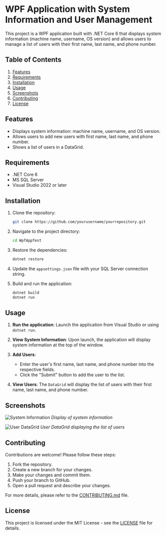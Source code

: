 # WPF Application with System Information and User Management

This project is a WPF application built with .NET Core 6 that displays system information (machine name, username, OS version) and allows users to manage a list of users with their first name, last name, and phone number.

## Table of Contents
1. [Features](#features)
2. [Requirements](#requirements)
3. [Installation](#installation)
4. [Usage](#usage)
5. [Screenshots](#screenshots)
6. [Contributing](#contributing)
7. [License](#license)

## Features
- Displays system information: machine name, username, and OS version.
- Allows users to add new users with first name, last name, and phone number.
- Shows a list of users in a DataGrid.

## Requirements
- .NET Core 6
- MS SQL Server
- Visual Studio 2022 or later

## Installation

1. Clone the repository:
    ```bash
    git clone https://github.com/yourusername/yourrepository.git
    ```

2. Navigate to the project directory:
    ```bash
    cd WpfAppTest
    ```

3. Restore the dependencies:
    ```bash
    dotnet restore
    ```

4. Update the `appsettings.json` file with your SQL Server connection string.

5. Build and run the application:
    ```bash
    dotnet build
    dotnet run
    ```

## Usage

1. **Run the application**: Launch the application from Visual Studio or using `dotnet run`.

2. **View System Information**: Upon launch, the application will display system information at the top of the window.

3. **Add Users**:
    - Enter the user's first name, last name, and phone number into the respective fields.
    - Click the "Submit" button to add the user to the list.

4. **View Users**: The `DataGrid` will display the list of users with their first name, last name, and phone number.

## Screenshots

![System Information](./screenshots/system_info.png)
*Display of system information*

![User DataGrid](./screenshots/user_datagrid.png)
*User DataGrid displaying the list of users*

## Contributing

Contributions are welcome! Please follow these steps:
1. Fork the repository.
2. Create a new branch for your changes.
3. Make your changes and commit them.
4. Push your branch to GitHub.
5. Open a pull request and describe your changes.

For more details, please refer to the [CONTRIBUTING.md](./CONTRIBUTING.md) file.

## License

This project is licensed under the MIT License - see the [LICENSE](./LICENSE) file for details.
